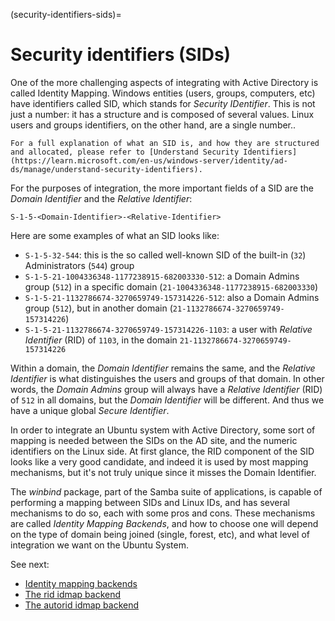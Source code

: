 (security-identifiers-sids)=
# Security identifiers (SIDs)

One of the more challenging aspects of integrating with Active Directory is called Identity Mapping. Windows entities (users, groups, computers, etc) have identifiers called SID, which stands for *Security IDentifier*. This is not just a number: it has a structure and is composed of several values. Linux users and groups identifiers, on the other hand, are a single number..

```{note}
For a full explanation of what an SID is, and how they are structured and allocated, please refer to [Understand Security Identifiers](https://learn.microsoft.com/en-us/windows-server/identity/ad-ds/manage/understand-security-identifiers).
```

For the purposes of integration, the more important fields of a SID are the *Domain Identifier* and the *Relative Identifier*:

    S-1-5-<Domain-Identifier>-<Relative-Identifier>

Here are some examples of what an SID looks like:
- `S-1-5-32-544`: this is the so called well-known SID of the built-in (`32`) Administrators (`544`) group
- `S-1-5-21-1004336348-1177238915-682003330-512`: a Domain Admins group (`512`) in a specific domain (`21-1004336348-1177238915-682003330`)
- `S-1-5-21-1132786674-3270659749-157314226-512`: also a Domain Admins group (`512`), but in another domain (`21-1132786674-3270659749-157314226`)
- `S-1-5-21-1132786674-3270659749-157314226-1103`: a user with *Relative Identifier* (RID) of `1103`, in the domain `21-1132786674-3270659749-157314226`

Within a domain, the *Domain Identifier* remains the same, and the *Relative Identifier* is what distinguishes the users and groups of that domain. In other words, the *Domain Admins* group will always have a *Relative Identifier* (RID) of `512` in all domains, but the *Domain Identifier* will be different. And thus we have a unique global *Secure Identifier*.

In order to integrate an Ubuntu system with Active Directory, some sort of mapping is needed between the SIDs on the AD site, and the numeric identifiers on the Linux side. At first glance, the RID component of the SID looks like a very good candidate, and indeed it is used by most mapping mechanisms, but it's not truly unique since it misses the Domain Identifier.

The *winbind* package, part of the Samba suite of applications, is capable of performing a mapping between SIDs and Linux IDs, and has several mechanisms to do so, each with some pros and cons. These mechanisms are called *Identity Mapping Backends*, and how to choose one will depend on the type of domain being joined (single, forest, etc), and what level of integration we want on the Ubuntu System.

See next:

* [Identity mapping backends](identity-mapping-idmap-backends.md)
* [The rid idmap backend](the-rid-idmap-backend.md)
* [The autorid idmap backend](the-autorid-idmap-backend.md)
